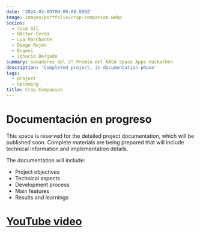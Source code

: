 ```yaml
---
date: '2024-03-09T00:00:00.000Z'
image: images/portfolio/crop-companion.webp
socios:
  - José Gil
  - Héctor Cerdá
  - Lua Marchante
  - Diego Rejón
  - Eugeni
  - Ignacio Delgado
summary: Ganadores del 2º Premio del NASA Space Apps Hackathon
description: 'Completed project, in documentation phase'
tags:
  - project
  - upcoming
title: Crop Companion
---
```


# Documentación en progreso

This space is reserved for the detailed project documentation, which will be published soon. Complete materials are being prepared that will include technical information and implementation details.

The documentation will include:

* Project objectives
* Technical aspects
* Development process
* Main features
* Results and learnings

# [YouTube video](https://www.youtube.com/watch?v=LFetz2uDrJY)
